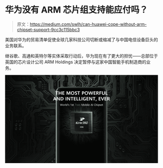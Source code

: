 # 华为没有 ARM 芯片组支持能应付吗？

> 原文：<https://medium.com/swlh/can-huawei-cope-without-arm-chipset-support-9cc3c115bbc3>

美国对华为的贸易清单促使全球几家科技公司切断或缩减了与中国电信设备巨头的业务联系。

继谷歌、高通和英特尔等实体采取行动后，华为现在有了更大的担忧——总部位于英国的芯片设计公司 ARM Holdings 决定暂停与这家中国智能手机制造商的业务。

![](img/48029098f9e89f8dbe44321c6e064e10.png)